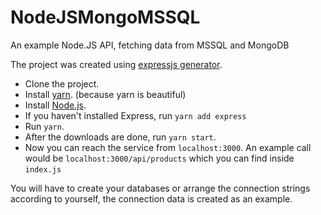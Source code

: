 # NodeJSMongoMSSQL
An example Node.JS API, fetching data from MSSQL and MongoDB

The project was created using [expressjs generator](https://expressjs.com/en/starter/generator.html).

* Clone the project.
* Install [yarn](https://yarnpkg.com/lang/en/docs/install/). (because yarn is beautiful)
* Install [Node.js](https://nodejs.org/en/download/).
* If you haven't installed Express, run `yarn add express`
* Run `yarn`.
* After the downloads are done, run `yarn start`.
* Now you can reach the service from `localhost:3000`. An example call would be `localhost:3000/api/products` which you can find inside `index.js`

You will have to create your databases or arrange the connection strings according to yourself, the connection data is created as an example.
